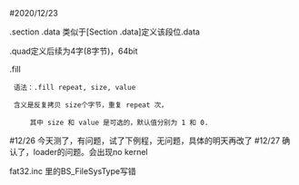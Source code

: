 #2020/12/23

.section .data
类似于[Section .data]定义该段位.data

.quad定义后续为4字(8字节)，64bit

.fill 

     语法：.fill repeat, size, value

     含义是反复拷贝 size个字节，重复 repeat 次，

         其中 size 和 value 是可选的，默认值分别为 1 和 0.

#12/26
今天测了，有问题，试了下例程，无问题，具体的明天再改了 
#12/27
确认了，loader的问题。会出现no kernel

fat32.inc 里的BS_FileSysType写错